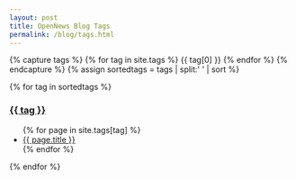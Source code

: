 ```yaml
---
layout: post
title: OpenNews Blog Tags
permalink: /blog/tags.html
---
```


{% capture tags %}
  {% for tag in site.tags %}
    {{ tag[0] }}
  {% endfor %}
{% endcapture %}
{% assign sortedtags = tags | split:' ' | sort %}

{% for tag in sortedtags %}
  <h3 id="{{ tag }}"><a href="/tag/{{ tag }}">{{ tag }}</a></h3>
  <ul>
  {% for page in site.tags[tag] %}
    <li><a href="{{ page.url }}">{{ page.title }}</a></li>
  {% endfor %}
  </ul>
{% endfor %}
